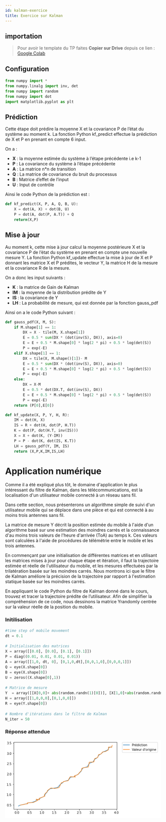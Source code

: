 ```yaml
---
id: kalman-exercice
title: Exercice sur Kalman
---
```

## importation

> Pour avoir le template du TP faites **Copier sur Drive** depuis ce lien : [Google Colab](https://colab.research.google.com/github/MarcEtienneDartus/Financial-Processing-Lab/blob/master/kalman.ipynb)

## Configuration

```python
from numpy import *
from numpy.linalg import inv, det
from numpy import random
from numpy import dot
import matplotlib.pyplot as plt
```

## Prédiction

Cette étape doit prédire la moyenne X et la covariance P de l’état du système au moment k.
La fonction Python kf_predict effectue la prédiction de X et P en prenant en compte 6 input.

On a :

- **X** : la moyenne estimée du système à l’étape précédente i.e k-1
- **P** : La covariance du système à l’étape précédente
- **A** : La matrice n*n de transition
- **Q** : La matrice de covariance du bruit du processus
- **B** : Matrice d’effet de l’input
- **U** : Input de contrôle

Ainsi le code Python de la prédiction est :

```python
def kf_predict(X, P, A, Q, B, U):
    X = dot(A, X) + dot(B, U)
    P = dot(A, dot(P, A.T)) + Q
    return(X,P)
```

## Mise à jour

Au moment k, cette mise à jour calcul la moyenne postérieure X et la covariance P de l’état du système en prenant en compte une nouvelle mesure Y. La fonction Python kf_update effectue la mise à jour de X et P donnant les matrice X et P prédites, le vecteur Y, la matrice H de la mesure et la covariance R de la mesure. 

On a donc les input suivants :
- **K** : la matrice de Gain de Kalman
- **IM** : la moyenne de la distribution prédite de Y
- **IS** : la covariance de Y
- **LH** : La probabilité de mesure, qui est donnée par la fonction gauss_pdf

Ainsi on a le code Python suivant :

```python
def gauss_pdf(X, M, S):
    if M.shape[1] == 1:
        DX = X - tile(M, X.shape[1])
        E = 0.5 * sum(DX * (dot(inv(S), DX)), axis=0)
        E = E + 0.5 * M.shape[0] * log(2 * pi) + 0.5 * log(det(S))
        P = exp(-E)
    elif X.shape[1] == 1:
        DX = tile(X, M.shape()[1])- M
        E = 0.5 * sum(DX * (dot(inv(S), DX)), axis=0)
        E = E + 0.5 * M.shape[0] * log(2 * pi) + 0.5 * log(det(S))
        P = exp(-E)
    else:
        DX = X-M
        E = 0.5 * dot(DX.T, dot(inv(S), DX))
        E = E + 0.5 * M.shape[0] * log(2 * pi) + 0.5 * log(det(S))
        P = exp(-E)
    return (P[0],E[0]) 
```

```python
def kf_update(X, P, Y, H, R):
    IM = dot(H, X)
    IS = R + dot(H, dot(P, H.T))
    K = dot(P, dot(H.T, inv(IS)))
    X = X + dot(K, (Y-IM))
    P = P - dot(K, dot(IS, K.T))
    LH = gauss_pdf(Y, IM, IS)
    return (X,P,K,IM,IS,LH)
```

# Application numérique

Comme il a été expliqué plus tôt, le domaine d'application le plus intéressant du filtre de Kalman, dans les télécommunications, est la localisation d'un utilisateur mobile connecté à un réseau sans fil. 

Dans cette section, nous présenterons un algorithme simple de suivi d'un utilisateur mobile qui se déplace dans une pièce et qui est connecté à au moins trois antennes sans fil.   

La matrice de mesure Y décrit la position estimée du mobile à l'aide d'un algorithme basé sur une estimation des moindres carrés et la connaissance d'au moins trois valeurs de l'heure d'arrivée (ToA) au temps k. Ces valeurs sont calculées à l'aide de procédures de télémétrie entre le mobile et les trois antennes.  

En commençant par une initialisation de différentes matrices et en utilisant les matrices mises à jour pour chaque étape et itération, il faut la trajectoire estimée et réelle de l'utilisateur du mobile, et les mesures effectuées par la trilatération basée sur les moindres carrés. Nous montrons ici que le filtre de Kalman améliore la précision de la trajectoire par rapport à l'estimation statique basée sur les moindres carrés.  

En appliquant le code Python du filtre de Kalman donné dans le cours, trouvez et tracer la trajectoire prédite de l’utilisateur.  Afin de simplifier la compréhension de ce code, nous dessinons la matrice Yrandomly centrée sur la valeur réelle de la position du mobile.

### Initilisation

```python
#time step of mobile movement
dt = 0.1 

# Initialisation des matrices 
X = array([[0.0], [0.0], [0.1], [0.1]])
P = diag((0.01, 0.01, 0.01, 0.01))
A = array([[1,0, dt, 0], [0,1,0,dt],[0,0,1,0],[0,0,0,1]])
Q = eye(X.shape[0])
B = eye(X.shape[0])
U = zeros((X.shape[0],1))

# Matrice de mesure 
Y  = array([[X[0,0]+ abs(random.randn(1)[0])], [X[1,0]+abs(random.randn(1)[0])]])
H = array([[1,0,0,0],[0,1,0,0]])
R = eye(Y.shape[0])

# Nombre d'itérations dans le filtre de Kalman 
N_iter = 50
```

### Réponse attendue

![](assets/kalman/graph.png)